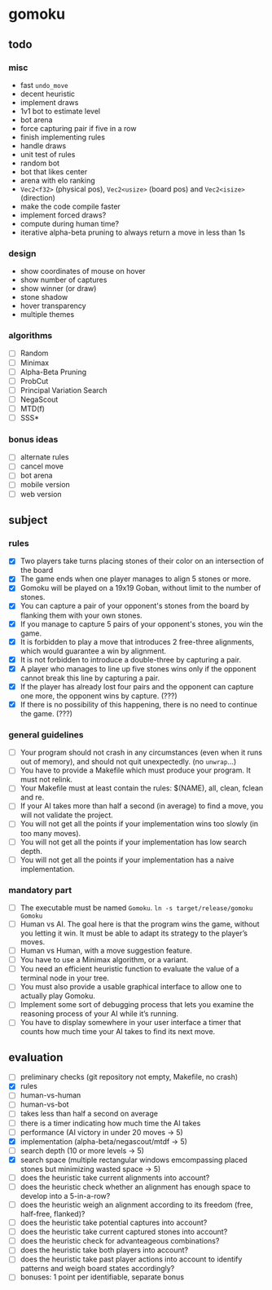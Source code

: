 # gomoku

## todo

### misc

- fast `undo_move`
- decent heuristic
- implement draws
- 1v1 bot to estimate level
- bot arena
- force capturing pair if five in a row
- finish implementing rules
- handle draws
- unit test of rules
- random bot
- bot that likes center
- arena with elo ranking
- `Vec2<f32>` (physical pos), `Vec2<usize>` (board pos) and `Vec2<isize>` (direction)
- make the code compile faster
- implement forced draws?
- compute during human time?
- iterative alpha-beta pruning to always return a move in less than 1s

### design

- show coordinates of mouse on hover
- show number of captures
- show winner (or draw)
- stone shadow
- hover transparency
- multiple themes

### algorithms

- [ ] Random
- [ ] Minimax
- [ ] Alpha-Beta Pruning
- [ ] ProbCut
- [ ] Principal Variation Search
- [ ] NegaScout
- [ ] MTD(f)
- [ ] SSS*

### bonus ideas

- [ ] alternate rules
- [ ] cancel move
- [ ] bot arena
- [ ] mobile version
- [ ] web version

## subject

### rules

- [x] Two players take turns placing stones of their color on an intersection of the board
- [x] The game ends when one player manages to align 5 stones or more.
- [x] Gomoku will be played on a 19x19 Goban, without limit to the number of stones.
- [x] You can capture a pair of your opponent's stones from the board by flanking them with your own stones.
- [x] If you manage to capture 5 pairs of your opponent's stones, you win the game.
- [x] It is forbidden to play a move that introduces 2 free-three alignments, which would guarantee a win by alignment.
- [x] It is not forbidden to introduce a double-three by capturing a pair.
- [x] A player who manages to line up five stones wins only if the opponent cannot break this line by capturing a pair.
- [x] If the player has already lost four pairs and the opponent can capture one more, the opponent wins by capture. (???)
- [x] If there is no possibility of this happening, there is no need to continue the game. (???)

### general guidelines

- [ ] Your program should not crash in any circumstances (even when it runs out of memory), and should not quit unexpectedly. (no `unwrap`...)
- [ ] You have to provide a Makefile which must produce your program. It must not relink.
- [ ] Your Makefile must at least contain the rules: $(NAME), all, clean, fclean and re.
- [ ] If your AI takes more than half a second (in average) to find a move, you will not validate the project.
- [ ] You will not get all the points if your implementation wins too slowly (in too many moves).
- [ ] You will not get all the points if your implementation has low search depth.
- [ ] You will not get all the points if your implementation has a naive implementation.

### mandatory part

- [ ] The executable must be named `Gomoku`. `ln -s target/release/gomoku Gomoku`
- [ ] Human vs AI. The goal here is that the program wins the game, without you letting it win. It must be able to adapt its strategy to the player’s moves.
- [ ] Human vs Human, with a move suggestion feature.
- [ ] You have to use a Minimax algorithm, or a variant.
- [ ] You need an efficient heuristic function to evaluate the value of a terminal node in your tree.
- [ ] You must also provide a usable graphical interface to allow one to actually play Gomoku.
- [ ] Implement some sort of debugging process that lets you examine the reasoning process of your AI while it’s running.
- [ ] You have to display somewhere in your user interface a timer that counts how much time your AI takes to find its next move.

## evaluation

- [ ] preliminary checks (git repository not empty, Makefile, no crash)
- [x] rules
- [ ] human-vs-human
- [ ] human-vs-bot
- [ ] takes less than half a second on average
- [ ] there is a timer indicating how much time the AI takes
- [ ] performance (AI victory in under 20 moves -> 5)
- [x] implementation (alpha-beta/negascout/mtdf -> 5)
- [ ] search depth (10 or more levels -> 5)
- [x] search space (multiple rectangular windows emcompassing placed stones but minimizing wasted space -> 5)
- [ ] does the heuristic take current alignments into account?
- [ ] does the heuristic check whether an alignment has enough space to develop into a 5-in-a-row?
- [ ] does the heuristic weigh an alignment according to its freedom (free, half-free, flanked)?
- [ ] does the heuristic take potential captures into account?
- [ ] does the heuristic take current captured stones into account?
- [ ] does the heuristic check for advanteageous combinations?
- [ ] does the heuristic take both players into account?
- [ ] does the heuristic take past player actions into account to identify patterns and weigh board states accordingly?
- [ ] bonuses: 1 point per identifiable, separate bonus
